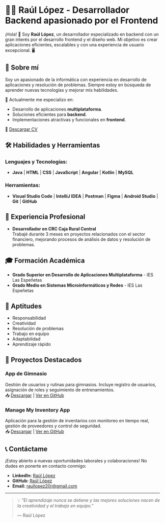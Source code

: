 # 👨‍💻 Raúl López - Desarrollador Backend apasionado por el Frontend

¡Hola! 👋 Soy **Raúl López**, un desarrollador especializado en backend con un gran interés por el desarrollo frontend y el diseño web. Mi objetivo es crear aplicaciones eficientes, escalables y con una experiencia de usuario excepcional. 🖥️

## 🚀 Sobre mí
Soy un apasionado de la informática con experiencia en desarrollo de aplicaciones y resolución de problemas. Siempre estoy en búsqueda de aprender nuevas tecnologías y mejorar mis habilidades.

📍 Actualmente me especializo en:
- Desarrollo de aplicaciones **multiplataforma**.
- Soluciones eficientes para **backend**.
- Implementaciones atractivas y funcionales en **frontend**.

📄 [Descargar CV](download/mi_cv.pdf)

## 🛠️ Habilidades y Herramientas
### Lenguajes y Tecnologías:
- **Java** | **HTML** | **CSS** | **JavaScript** | **Angular** | **Kotlin** | **MySQL**

### Herramientas:
- **Visual Studio Code** | **IntelliJ IDEA** | **Postman** | **Figma** | **Android Studio** | **Git** | **GitHub**

## 💼 Experiencia Profesional
- **Desarrollador en CRC Caja Rural Central**  
  Trabajé durante 3 meses en proyectos relacionados con el sector financiero, mejorando procesos de análisis de datos y resolución de problemas.

## 🎓 Formación Académica
- **Grado Superior en Desarrollo de Aplicaciones Multiplataforma** - IES Las Espeñetas  
- **Grado Medio en Sistemas Microinformáticos y Redes** - IES Las Espeñetas  

## 🌟 Aptitudes
- Responsabilidad  
- Creatividad  
- Resolución de problemas  
- Trabajo en equipo  
- Adaptabilidad  
- Aprendizaje rápido  

## 📂 Proyectos Destacados
### **App de Gimnasio**
Gestión de usuarios y rutinas para gimnasios. Incluye registro de usuarios, asignación de roles y seguimiento de entrenamientos.  
📥 [Descargar](download/GYMBROS.zip) | [Ver en GitHub](https://github.com/Raullopez20)

### **Manage My Inventory App**
Aplicación para la gestión de inventarios con monitoreo en tiempo real, gestión de proveedores y control de seguridad.  
📥 [Descargar](download/file.zip) | [Ver en GitHub](https://github.com/Raullopez20)

## 📞 Contáctame
¡Estoy abierto a nuevas oportunidades laborales y colaboraciones! No dudes en ponerte en contacto conmigo:  
- **LinkedIn:** [Raúl López](https://www.linkedin.com/in/raul-lopez-ricarte-40011a318)  
- **GitHub:** [Raúl López](https://github.com/Raullopez20)  
- **Email:** [raullopez20r@gmail.com](mailto:raullopez20r@gmail.com)  

---

> 💡 *"El aprendizaje nunca se detiene y las mejores soluciones nacen de la creatividad y el trabajo en equipo."*  
>
> — Raúl López

